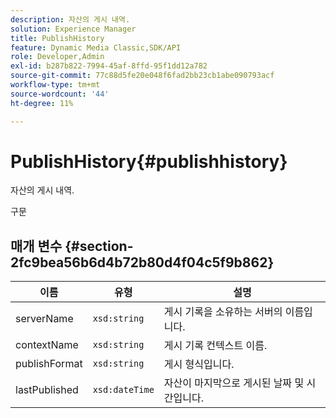 ```yaml
---
description: 자산의 게시 내역.
solution: Experience Manager
title: PublishHistory
feature: Dynamic Media Classic,SDK/API
role: Developer,Admin
exl-id: b287b822-7994-45af-8ffd-95f1dd12a782
source-git-commit: 77c88d5fe20e048f6fad2bb23cb1abe090793acf
workflow-type: tm+mt
source-wordcount: '44'
ht-degree: 11%

---
```


# PublishHistory{#publishhistory}

자산의 게시 내역.

구문

## 매개 변수 {#section-2fc9bea56b6d4b72b80d4f04c5f9b862}

| 이름 | 유형 | 설명 |
|---|---|---|
| serverName | `xsd:string` | 게시 기록을 소유하는 서버의 이름입니다. |
| contextName | `xsd:string` | 게시 기록 컨텍스트 이름. |
| publishFormat | `xsd:string` | 게시 형식입니다. |
| lastPublished | `xsd:dateTime` | 자산이 마지막으로 게시된 날짜 및 시간입니다. |
